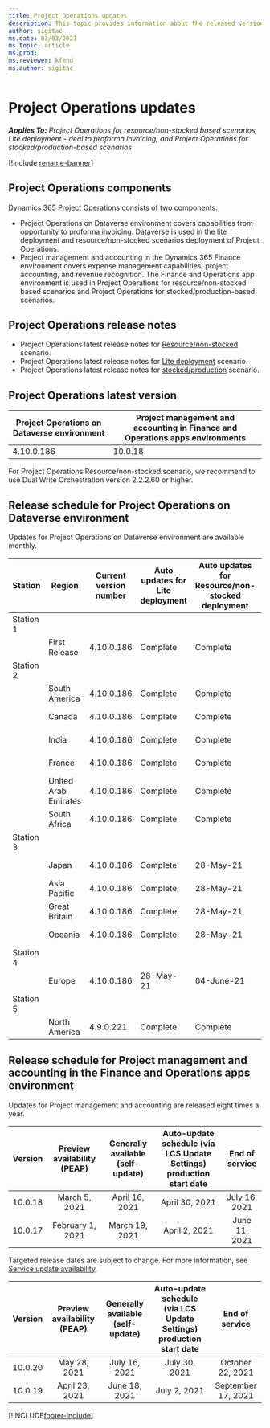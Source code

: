 ```yaml
---
title: Project Operations updates
description: This topic provides information about the released versions of Dynamics 365 Project Operations.
author: sigitac
ms.date: 03/03/2021
ms.topic: article
ms.prod:
ms.reviewer: kfend 
ms.author: sigitac
---
```


# Project Operations updates

_**Applies To:** Project Operations for resource/non-stocked based scenarios, Lite deployment - deal to proforma invoicing, and Project Operations for stocked/production-based scenarios_

[!include [rename-banner](~/includes/cc-data-platform-banner.md)]

## Project Operations components

Dynamics 365 Project Operations consists of two components:

- Project Operations on Dataverse environment covers capabilities from opportunity to proforma invoicing. Dataverse is used in the lite deployment and resource/non-stocked scenarios deployment of Project Operations.
- Project management and accounting in the Dynamics 365 Finance environment covers expense management capabilities, project accounting, and revenue recognition. The Finance and Operations app environment is used in Project Operations for resource/non-stocked based scenarios and Project Operations for stocked/production-based scenarios.

## Project Operations release notes
- Project Operations latest release notes for [Resource/non-stocked](whats-new-may-2021-resource-based.md) scenario.
- Project Operations latest release notes for [Lite deployment](../pro/whats-new/whats-new-may-2021-lite.md) scenario.
- Project Operations latest release notes for [stocked/production](../prod-pma/whats-new/whats-new-apr-2021-stocked.md) scenario.

## Project Operations latest version

| Project Operations on Dataverse environment | Project management and accounting in Finance and Operations apps environments | 
| --- | --- |
| 4.10.0.186 | 10.0.18 |

For Project Operations Resource/non-stocked scenario, we recommend to use Dual Write Orchestration version 2.2.2.60 or higher.

## Release schedule for Project Operations on Dataverse environment

Updates for Project Operations on Dataverse environment are available monthly. 

| Station   | Region        | Current version number | Auto updates for Lite deployment | Auto updates for Resource/non-stocked deployment | Next version number | Next version generally available |
|-----------|---------------|-----------------|--------------|---------------------|---------------------|---------------------|
| Station 1 |   &nbsp;      |    &nbsp;       | &nbsp;       |      &nbsp;         |      &nbsp;         |      &nbsp;         |
|   &nbsp;  | First Release |  4.10.0.186     | Complete     | Complete            | TBD                 | 28-May-21           |
| Station 2 |   &nbsp;      |    &nbsp;       | &nbsp;       |      &nbsp;         |      &nbsp;         |      &nbsp;         |
|   &nbsp;  | South America |  4.10.0.186     | Complete     | Complete            | TBD                 | 28-May-21           |
|    &nbsp; | Canada        |  4.10.0.186     | Complete     | Complete            | TBD                 | 28-May-21           |
|   &nbsp;  | India         |  4.10.0.186     | Complete     | Complete            | TBD                 | 28-May-21           |
|   &nbsp;  | France        |  4.10.0.186     | Complete     | Complete            | TBD                 | 28-May-21           |
|   &nbsp;  | United Arab Emirates |  4.10.0.186     | Complete     | Complete            | TBD                 | 28-May-21           |
|   &nbsp;  | South Africa         |  4.10.0.186     | Complete     | Complete            | TBD                 | 28-May-21           |
| Station 3 |      &nbsp;   |     &nbsp;      |     &nbsp;   |      &nbsp;         |      &nbsp;         |      &nbsp;         |
|   &nbsp;  | Japan         |  4.10.0.186     | Complete     | 28-May-21           | TBD                 | 04-June-21          |
|   &nbsp;  | Asia Pacific  |  4.10.0.186     | Complete     | 28-May-21           | TBD                 | 04-June-21          |
|   &nbsp;  | Great Britain |  4.10.0.186     | Complete     | 28-May-21           | TBD                 | 04-June-21          |
|   &nbsp;  | Oceania       |  4.10.0.186     | Complete     | 28-May-21           | TBD                 | 04-June-21          |
| Station 4 |     &nbsp;    |     &nbsp;      |     &nbsp;   |      &nbsp;         |      &nbsp;         |      &nbsp;         |
|   &nbsp;  | Europe        |  4.10.0.186     |  28-May-21   | 04-June-21          | TBD                 | 11-June-21          |
| Station 5 |     &nbsp;    |     &nbsp;      |     &nbsp;   |      &nbsp;         |      &nbsp;         |      &nbsp;         |
|   &nbsp;  | North America |  4.9.0.221      | Complete     | Complete            | 4.10.0.186          | 28-May-21           |

## Release schedule for Project management and accounting in the Finance and Operations apps environment

Updates for Project management and accounting are released eight times a year.

|          Version          | Preview availability (PEAP) | Generally available (self-update) | Auto-update schedule (via LCS Update Settings) production start date |   End of service   |
|:-------------------------:|:---------------------------:|:---------------------------------:|:--------------------------------------------------------------------:|:------------------:|
|          10.0.18          |        March 5, 2021        |           April 16, 2021          |                            April 30, 2021                            |    July 16, 2021   |
|          10.0.17          |       February 1, 2021      |           March 19, 2021          |                             April 2, 2021                            |    June 11, 2021   |

Targeted release dates are subject to change. For more information, see [Service update availability](/dynamics365/fin-ops-core/fin-ops/get-started/public-preview-releases?toc=%2fdynamics365%2ffinance%2ftoc.json).

|          Version          | Preview availability (PEAP) | Generally available (self-update) | Auto-update schedule (via LCS Update Settings) production start date |   End of service   |
|:-------------------------:|:---------------------------:|:---------------------------------:|:--------------------------------------------------------------------:|:------------------:|
|          10.0.20          |         May 28, 2021        |           July 16, 2021           |                             July 30, 2021                             |  October 22, 2021  |
|          10.0.19          |        April 23, 2021       |            June 18, 2021           |                             July 2, 2021                             | September 17, 2021 |


[!INCLUDE[footer-include](../includes/footer-banner.md)]
